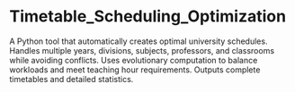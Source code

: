 # Timetable_Scheduling_Optimization
A Python tool that automatically creates optimal university schedules. Handles multiple years, divisions, subjects, professors, and classrooms while avoiding conflicts. Uses evolutionary computation to balance workloads and meet teaching hour requirements. Outputs complete timetables and detailed statistics. 

